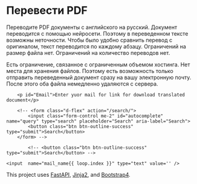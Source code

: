 # Перевести PDF

Переводите PDF документы с английского на русский.
Документ переводится с помощью нейросети. Поэтому в переведенном тексте возможны неточности. Чтобы было удобно сравнить перевод с оригиналом, текст переводится по каждому абзацу. Ограничений на размер файла нет. Ограничений на количество переводов нет.

Есть ограничение, связанное с ограниченным объемом хостинга. Нет места для хранения файлов. Поэтому есть возможность только отправить переведенный документ сразу на вашу электронную почту. После этого оба файла немедленно удаляются с сервера.

<html>
<head>
    <title>Some Upload Form</title>
    <!-- <script src="https://unpkg.com/dropzone@5/dist/min/dropzone.min.js"></script>
    <link rel="stylesheet" href="https://unpkg.com/dropzone@5/dist/min/dropzone.min.css" type="text/css" /> -->

<!-- <link href="//code.jquery.com/ui/1.10.2/themes/smoothness/jquery-ui.css" rel="Stylesheet"></link>
<script src="//code.jquery.com/jquery-2.2.0.min.js"></script>
<script src="//code.jquery.com/ui/1.10.2/jquery-ui.js" ></script> -->

<!-- <link rel="stylesheet" href="//code.jquery.com/ui/1.12.1/themes/base/jquery-ui.css">
<script src="https://code.jquery.com/jquery-3.6.0.min.js" integrity="sha256-/xUj+3OJU5yExlq6GSYGSHk7tPXikynS7ogEvDej/m4=" crossorigin="anonymous"></script>
<script src="https://code.jquery.com/ui/1.12.1/jquery-ui.js"></script> -->
  
</head>
<body>
    <title>Some Upload Form</title>


<!-- <script type='text/javascript' src="/home/serg/python311_proj/fastapi/site/static/js/autocomplete.js"></script> -->

<!--
<script type="text/javascript" src="/home/serg/python311_proj/fastapi/site/static/js/autocomplete.js"></script>


    <div>
        <input name="fcomp" type="text" id="fcomp" class="form-control input-lg"/>
    </div>



    <input type="email" name="mail_name2" value="" />
    </form> -->

        <p id="Email">Enter yuor mail for link for download translated document</p>



<!-- <script type="text/javascript" src="/home/serg/python311_proj/fastapi/site/static/js/autocomplete.js"></script> -->
        <!-- <form class="d-flex" action="/search/">
            <input class="form-control me-2" id="autocomplete" name="query" type="search" placeholder="Search" aria-label="Search">
            <button class="btn btn-outline-success" type="submit">Search</button>
        </form> -->


 <!-- <form action="/autocomplete" autocomplete="on"> -->
  
<!-- <input class="form-control me-2" name="query" id="autocomplete" type="search" placeholder="Search" aria-label="Search"> -->
            <!-- <button class="btn btn-outline-success" type="submit">Search</button> -->
  
  
<!-- </form>  -->


<!-- <input type="file" accept="application/pdf">
    <script>
        Dropzone.options.myGreatDropzone = { // camelized version of the `id`
            paramName: "upload", // The name that will be used to transfer the file
            parallelUploads: 10, // Number of parallel upload
            maxFiles: 10,
            maxFilesize: 450, // MB
        };
    </script>
    </input>
    <form action="/uploadfiles" class="dropzone" id="my-great-dropzone"> -->
    <input  name="mail_name{{ loop.index }}" type="text" value='' />

</body>
</html>

This project uses [FastAPI](https://fastapi.tiangolo.com/), [Jinja2](https://jinja.palletsprojects.com/en/2.11.x/), and [Bootstrap4](https://getbootstrap.com/docs/4.1/getting-started/introduction/).

